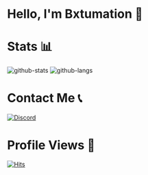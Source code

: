 # Hello, I'm Bxtumation 👋

# Stats 📊
![github-stats](https://github-readme-stats.vercel.app/api?username=bxtumation&theme=tokyonight&show_icons=true&line_height=33)
![github-langs](https://github-readme-stats.vercel.app/api/top-langs/?username=bxtumation&langs_count=4&theme=tokyonight&line_height=35&hide=cmake)

# Contact Me 📞
<a href="https://discord.com/users/786175409938497576">
  <img src="https://img.shields.io/badge/Discord-%237289DA.svg?logo=discord&logoColor=white" alt="Discord">
</a>

# Profile Views 👀
[![Hits](https://hits.sh/github.com/Bxtumation/Bxtumation.svg?label=Profile%20Wiews&color=000000&labelColor=ff0000)](https://hits.sh/github.com/Bxtumation/Bxtumation/)
